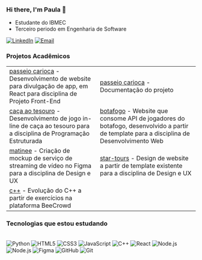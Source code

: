 ### Hi there, I'm Paula 👋  
- Estudante do IBMEC
- Terceiro periodo em Engenharia de Software  

[![LinkedIn](https://img.shields.io/badge/LinkedIn-0077B5?style=for-the-badge&logo=linkedin&logoColor=white)](https://www.linkedin.com/in/paula-luiza-oliveira/)
[![Email](https://img.shields.io/badge/Gmail-D14836?style=for-the-badge&logo=gmail&logoColor=white)](mailto:paulalro8@gmail.com)

### Projetos Acadêmicos

<table align="center">
        <tr>
            <td><a href="https://github.com/JoGabTasca/react-base-project">passeio carioca</a> - Desenvolvimento de website para divulgação de app, em React para disciplina de Projeto Front-End</td>
            <td><a href="https://github.com/paula-luiza/Documentacao-PasseioCarioca">passeio carioca</a> - Documentação do projeto</td>
        </tr>
        <tr>
            <td><a href="https://github.com/amandfernandes/AP2">caça ao tesouro</a> - Desenvolvimento de jogo in-line de caça ao tesouro para a disciplina de Programação Estruturada</td>
            <td><a href="https://github.com/paula-luiza/ap2-desweb">botafogo</a> - Website que consome API de jogadores do botafogo, desenvolvido a partir de template para a disciplina de Desenvolvimento Web</td>
        </tr>
        <tr>
            <td><a href="https://www.figma.com/proto/A8WM9gvjoZLU8SEy3H1Wc7/matinee---paula-oliveira?node-id=1-2&node-type=CANVAS&t=PNtJocLbacCdWWxw-1&scaling=min-zoom&content-scaling=fixed&page-id=0%3A1&starting-point-node-id=1%3A2">matinee</a> - Criação de mockup de serviço de streaming de vídeo no Figma para a disciplina de Design e UX</td>
            <td><a href="https://github.com/paula-luiza/star-tours">star-tours</a> - Design de website a partir de template existente para a disciplina de Design e UX</td>
        </tr>
        <tr>
            <td><a href="https://github.com/paula-luiza/cpp">c++</a> - Evolução do C++ a partir de exercícios na plataforma BeeCrowd</td>
        </tr>
    </table>

### Tecnologias que estou estudando  
<div style="display: inline_block"><br/>
  <img align="center" alt="Python" src="https://img.shields.io/badge/Python-3776AB?style=for-the-badge&logo=python&logoColor=white" />
  <img align="center" alt="HTML5" src="https://img.shields.io/badge/HTML5-E34F26?style=for-the-badge&logo=html5&logoColor=white" />
  <img align="center" alt="CSS3" src="https://img.shields.io/badge/CSS3-1572B6?style=for-the-badge&logo=css3&logoColor=white" />
  <img align="center" alt="JavaScript" src="https://img.shields.io/badge/JavaScript-F7DF1E?style=for-the-badge&logo=javascript&logoColor=black" />
  <img align="center" alt="C++" src="https://img.shields.io/badge/C%2B%2B-00599C?style=for-the-badge&logo=c%2B%2B&logoColor=white" />
  <img align="center" alt="React" src="https://img.shields.io/badge/React-20232A?style=for-the-badge&logo=react&logoColor=61DAFB" />
  <img align="center" alt="Node.js" src="https://img.shields.io/badge/Node.js-43853D?style=for-the-badge&logo=node.js&logoColor=white" />
  <img align="center" alt="Node.js" src="https://img.shields.io/badge/MySQL-00000F?style=for-the-badge&logo=mysql&logoColor=white" />
  <img align="center" alt="Figma" src="https://img.shields.io/badge/Figma-F24E1E?style=for-the-badge&logo=figma&logoColor=white" />
  <img align="center" alt="GitHub" src="https://img.shields.io/badge/GitHub-100000?style=for-the-badge&logo=github&logoColor=white" />
  <img align="center" alt="Git" src="https://img.shields.io/badge/GIT-E44C30?style=for-the-badge&logo=git&logoColor=white" />
</div>  
